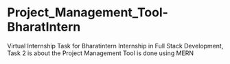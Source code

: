 # Project_Management_Tool-BharatIntern
Virtual Internship Task for Bharatintern Internship in Full Stack Development, Task 2 is about the Project Management Tool is done using MERN
